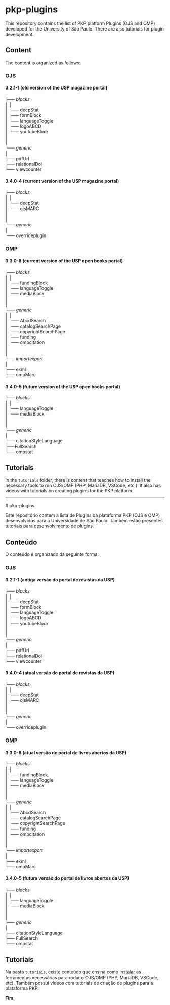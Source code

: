 
# pkp-plugins

This repository contains the list of PKP platform Plugins (OJS and OMP) developed for the University of São Paulo. There are also tutorials for plugin development.

## Content

The content is organized as follows:

### OJS

#### 3.2.1-1 (old version of the USP magazine portal)


├── <i>blocks</i><br>
│ │<br>
│ ├── deepStat<br>
│ ├── formBlock<br>
│ ├── languageToggle<br>
│ ├── logoABCD<br>
│ └── youtubeBlock<br>
│<br>
│<br>
└── <i>generic</i><br>
│ <br>
├── pdfUrl<br>
├── relationalDoi<br>
└── viewcounter<br>

#### 3.4.0-4 (current version of the USP magazine portal)
├── <i>blocks</i><br>
│ │<br>
│ ├── deepStat<br>
│ └── ojsMARC<br>
│ <br>
│ <br>
└── <i>generic</i><br>
│ <br>
└── overrideplugin<br>

### OMP

#### 3.3.0-8 (current version of the USP open books portal)
├── <i>blocks</i><br>
│ │<br>
│ ├── fundingBlock<br>
│ ├── languageToggle<br>
│ └── mediaBlock<br>
│<br>
│<br>
├── <i>generic</i><br>
│ │<br>
│ ├── AbcdSearch<br>
│ ├── catalogSearchPage<br>
│ ├── copyrightSearchPage<br>
│ ├── funding<br>
│ └── ompcitation<br>
│<br>
│<br>
└── <i>importexport</i><br>
│<br>
├── exml<br>
└── ompMarc<br>

#### 3.4.0-5 (future version of the USP open books portal)
├── <i>blocks</i><br>
│ │<br>
│ ├── languageToggle<br>
│ └── mediaBlock<br>
│<br>
│<br>
└── <i>generic</i><br>
│<br>
├── citationStyleLanguage<br>
├──FullSearch<br>
└── ompstat<br>

## Tutorials

In the `tutorials` folder, there is content that teaches how to install the necessary tools to run OJS/OMP (PHP, MariaDB, VSCode, etc.). It also has videos with tutorials on creating plugins for the PKP platform.


<hr>
# pkp-plugins

Este repositório contém a lista de Plugins da plataforma PKP (OJS e OMP) desenvolvidos para a Universidade de São Paulo. Também estão presentes tutoriais para desenvolvimento de plugins.

## Conteúdo

O conteúdo é organizado da seguinte forma:

### OJS

#### 3.2.1-1 (antiga versão do portal de revistas da USP)


├── <i>blocks</i><br>
│ │<br>
│ ├── deepStat<br>
│ ├── formBlock<br>
│ ├── languageToggle<br>
│ ├── logoABCD<br>
│ └── youtubeBlock<br>
│<br>
│<br>
└── <i>generic</i><br>
│ <br>
├── pdfUrl<br>
├── relationalDoi<br>
└── viewcounter<br>

#### 3.4.0-4 (atual versão do portal de revistas da USP)
├── <i>blocks</i><br>
│ │<br>
│ ├── deepStat<br>
│ └── ojsMARC<br>
│ <br>
│ <br>
└── <i>generic</i><br>
│ <br>
└── overrideplugin<br>

### OMP

#### 3.3.0-8 (atual versão do portal de livros abertos da USP)
├── <i>blocks</i><br>
│ │<br>
│ ├── fundingBlock<br>
│ ├── languageToggle<br>
│ └── mediaBlock<br>
│<br>
│<br>
├── <i>generic</i><br>
│ │<br>
│ ├── AbcdSearch<br>
│ ├── catalogSearchPage<br>
│ ├── copyrightSearchPage<br>
│ ├── funding<br>
│ └── ompcitation<br>
│<br>
│<br>
└── <i>importexport</i><br>
│<br>
├── exml<br>
└── ompMarc<br>

#### 3.4.0-5 (futura versão do portal de livros abertos da USP)
├── <i>blocks</i><br>
│ │<br>
│ ├── languageToggle<br>
│ └── mediaBlock<br>
│<br>
│<br>
└── <i>generic</i><br>
│<br>
├── citationStyleLanguage<br>
├── FullSearch<br>
└── ompstat<br>

## Tutoriais

Na pasta `tutoriais`, existe conteúdo que ensina como instalar as ferramentas necessárias para rodar o OJS/OMP (PHP, MariaDB, VSCode, etc). Também possui vídeos com tutoriais de criação de plugins para a plataforma PKP.

**Fim.**

